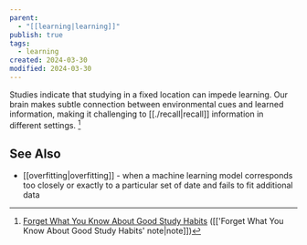 ```yaml
---
parent:
  - "[[learning|learning]]"
publish: true
tags:
  - learning
created: 2024-03-30
modified: 2024-03-30
---
```

Studies indicate that studying in a fixed location can impede learning. Our brain makes subtle connection between environmental cues and learned information, making it challenging to [[./recall|recall]] information in different settings. [^1]

## See Also
- [[overfitting|overfitting]] - when a machine learning model corresponds too closely or exactly to a particular set of date and fails to fit additional data

[^1]: [Forget What You Know About Good Study Habits](https://www.nytimes.com/2010/09/07/health/views/07mind.html) ([['Forget What You Know About Good Study Habits' note|note]])